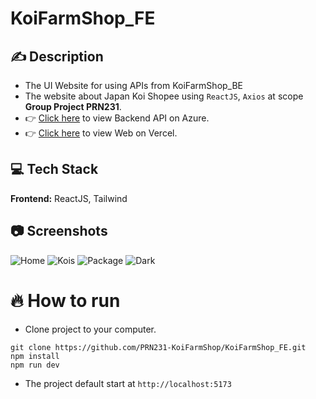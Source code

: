 # KoiFarmShop_FE

## ✍️ Description
* The UI Website for using APIs from KoiFarmShop_BE
* The website about Japan Koi Shopee using `ReactJS`, `Axios` at scope **Group Project PRN231**.
* 👉 [Click here](#) to view Backend API on Azure.
* 👉 [Click here](#) to view Web on Vercel.

## 💻 Tech Stack

**Frontend:** ReactJS, Tailwind

## 📷 Screenshots

![Home](#)
![Kois](#)
![Package](#)
![Dark](#)

# 🔥 How to run

* Clone project to your computer.
```
git clone https://github.com/PRN231-KoiFarmShop/KoiFarmShop_FE.git
npm install
npm run dev

```
* The project default start at `http://localhost:5173`